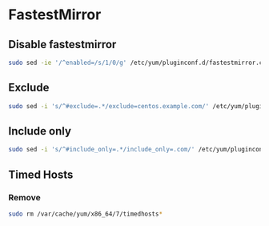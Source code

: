 # FastestMirror

## Disable fastestmirror

```sh
sudo sed -ie '/^enabled=/s/1/0/g' /etc/yum/pluginconf.d/fastestmirror.conf
```

## Exclude

```sh
sudo sed -i 's/^#exclude=.*/exclude=centos.example.com/' /etc/yum/pluginconf.d/fastestmirror.conf
```

## Include only

```sh
sudo sed -i 's/^#include_only=.*/include_only=.com/' /etc/yum/pluginconf.d/fastestmirror.conf
```

## Timed Hosts

### Remove

```sh
sudo rm /var/cache/yum/x86_64/7/timedhosts*
```
